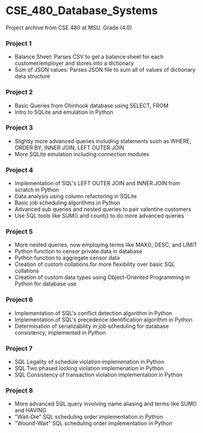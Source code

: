 # CSE_480_Database_Systems
Project archive from CSE 480 at MSU. Grade (4.0)

### Project 1
- Balance Sheet: Parses CSV to get a balance sheet for each customer/employer and stores into a dictionary
- Sum of JSON values: Parses JSON file to sum all of values of dictionary data structure

### Project 2
- Basic Queries from Chinhook database using SELECT, FROM
- Intro to SQLite and emulation in Python

### Project 3
- Slightly more advanced queries including statements such as WHERE, ORDER BY, INNER JOIN, LEFT OUTER JOIN
- More SQLite emulation including connection modules

### Project 4
- Implementation of SQL's LEFT OUTER JOIN and INNER JOIN from scratch in Python
- Data analysis using column refactoring in SQLite
- Basic job scheduling algorithms in Python
- Advanced sub queries and nested queries to pair valentine customers
- Use SQL tools like SUM() and count() to do more advanced queries

### Project 5
- More nested queries, now employing terms like MAX(), DESC, and LIMIT
- Python function to censor private data in database
- Python function to aggregate censor data
- Creation of custom collations for more flexibility over basic SQL collations
- Creation of custom data types using Object-Oriented Programming in Python  for database use

### Project 6
- Implementation of SQL's conflict detection algorithm in Python
- Implementation of SQL's precedence identification algorithm in Python
- Determination of serializability in job scheduling for database consistency, implemented in Python

### Project 7
- SQL Legality of schedule violation implemenation in Python
- SQL Two phased locking violation implemenation in Python
- SQL Consistency of transaction violation implementation in Python

### Project 8
- More advanced SQL query involving name aliasing and terms like SUM() and HAVING
- "Wait-Die" SQL scheduling order implementation in Python
- "Wound-Wait" SQL scheduling order implementation in Python
